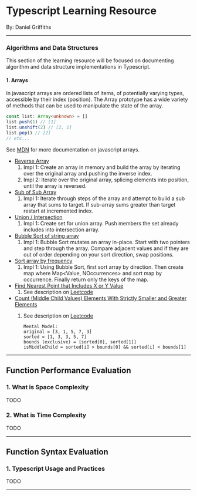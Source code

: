 # Typescript Learning Resource

By: Daniel Griffiths

---

### Algorithms and Data Structures

This section of the learning resource will be focused on documenting algorithm and data structure implementations in Typescript.

#### 1. Arrays

In javascript arrays are ordered lists of items, of potentially varying types, accessible by their index (position). The Array prototype has a wide variety of methods that can be used to manipulate the state of the array.

```typescript
const list: Array<unknown> = []
list.push(1) // [1]
list.unshift(2) // [2, 1]
list.pop() // [2]
// etc...
```

See [MDN](https://developer.mozilla.org/en-US/docs/Web/JavaScript/Reference/Global_Objects/Array) for more documentation on javascript arrays.

-   [Reverse Array](./src/algorithms/reverse-array.ts)
    1. Impl 1: Create an array in memory and build the array by iterating over the original array and pushing the inverse index.
    2. Impl 2: Iterate over the original array, splicing elements into position, until the array is reversed.
-   [Sub of Sub Array](./src/algorithms/sub-array-sum.ts)
    1. Impl 1: Iterate through steps of the array and attempt to build a sub array that sums to target. If sub-array sums greater than target restart at incremented index.
-   [Union / Intersection](./src/algorithms/union-intersection.ts)
    1. Impl 1: Create set for union array. Push members the set already includes into intersection array.
-   [Bubble Sort of string array](./src/algorithms/string-array-bubble-sort.ts)
    1. Impl 1: Bubble Sort mutates an array in-place. Start with two pointers and step through the array. Compare adjacent values and if they are out of order depending on your sort direction, swap positions.
-   [Sort array by frequency](./src/algorithms/sort-array-by-frequency.ts)
    1. Impl 1: Using Bubble Sort, first sort array by direction. Then create map where Map<Value, NOccurrences> and sort map by occurrence. Finally return only the keys of the map.
-   [Find Nearest Point that Includes X or Y Value](./src/algorithms/sort-array-by-frequency.ts)
    1. See description on [Leetcode](https://leetcode.com/problems/find-nearest-point-that-has-the-same-x-or-y-coordinate/description/)
-   [Count (Middle Child Values) Elements With Strictly Smaller and Greater Elements ](./src/algorithms/count-middle-child-values.ts)
    1. See description on [Leetcode](https://leetcode.com/problems/count-elements-with-strictly-smaller-and-greater-elements/description/)

           Mental Model:
           original = [3, 1, 5, 7, 3]
           sorted = [1, 3, 3, 5, 7]
           bounds (exclusive) = [sorted[0], sorted[1]]
           isMiddleChild = sorted[i] > bounds[0] && sorted[i] < bounds[1]


---

## Function Performance Evaluation

### 1. What is Space Complexity

TODO

### 2. What is Time Complexity

TODO

---

## Function Syntax Evaluation

### 1. Typescript Usage and Practices

TODO

---
